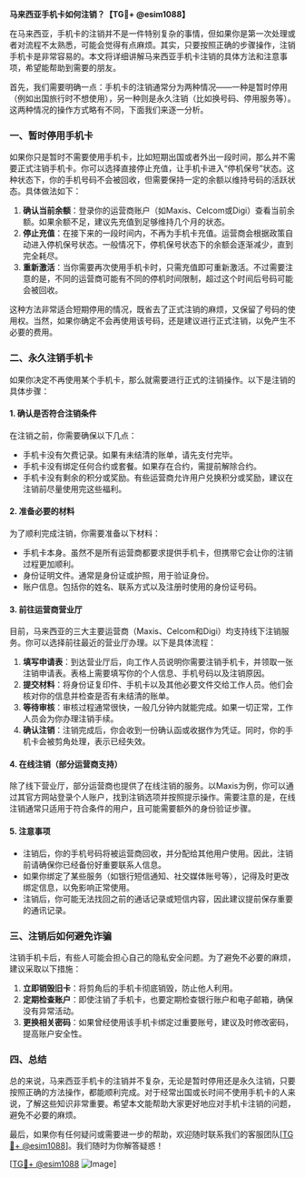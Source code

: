 **马来西亚手机卡如何注销？【TG💪+ @esim1088】**

在马来西亚，手机卡的注销并不是一件特别复杂的事情，但如果你是第一次处理或者对流程不太熟悉，可能会觉得有点麻烦。其实，只要按照正确的步骤操作，注销手机卡是非常容易的。本文将详细讲解马来西亚手机卡注销的具体方法和注意事项，希望能帮助到需要的朋友。

首先，我们需要明确一点：手机卡的注销通常分为两种情况——一种是暂时停用（例如出国旅行时不想使用），另一种则是永久注销（比如换号码、停用服务等）。这两种情况的操作方式略有不同，下面我们来逐一分析。

### **一、暂时停用手机卡**
如果你只是暂时不需要使用手机卡，比如短期出国或者外出一段时间，那么并不需要正式注销手机卡。你可以选择直接停止充值，让手机卡进入“停机保号”状态。这种状态下，你的手机号码不会被回收，但需要保持一定的余额以维持号码的活跃状态。具体做法如下：

1. **确认当前余额**：登录你的运营商账户（如Maxis、Celcom或Digi）查看当前余额。如果余额不足，建议先充值到足够维持几个月的状态。
2. **停止充值**：在接下来的一段时间内，不再为手机卡充值。运营商会根据政策自动进入停机保号状态。一般情况下，停机保号状态下的余额会逐渐减少，直到完全耗尽。
3. **重新激活**：当你需要再次使用手机卡时，只需充值即可重新激活。不过需要注意的是，不同的运营商可能有不同的停机时间限制，超过这个时间后号码可能会被回收。

这种方法非常适合短期停用的情况，既省去了正式注销的麻烦，又保留了号码的使用权。当然，如果你确定不会再使用该号码，还是建议进行正式注销，以免产生不必要的费用。

### **二、永久注销手机卡**
如果你决定不再使用某个手机卡，那么就需要进行正式的注销操作。以下是注销的具体步骤：

#### **1. 确认是否符合注销条件**
在注销之前，你需要确保以下几点：
- 手机卡没有欠费记录。如果有未结清的账单，请先支付完毕。
- 手机卡没有绑定任何合约或套餐。如果存在合约，需提前解除合约。
- 手机卡没有剩余的积分或奖励。有些运营商允许用户兑换积分或奖励，建议在注销前尽量使用完这些福利。

#### **2. 准备必要的材料**
为了顺利完成注销，你需要准备以下材料：
- 手机卡本身。虽然不是所有运营商都要求提供手机卡，但携带它会让你的注销过程更加顺利。
- 身份证明文件。通常是身份证或护照，用于验证身份。
- 账户信息。包括你的姓名、联系方式以及注册时使用的身份证号码。

#### **3. 前往运营商营业厅**
目前，马来西亚的三大主要运营商（Maxis、Celcom和Digi）均支持线下注销服务。你可以选择前往最近的营业厅办理。以下是具体流程：

1. **填写申请表**：到达营业厅后，向工作人员说明你需要注销手机卡，并领取一张注销申请表。表格上需要填写你的个人信息、手机号码以及注销原因。
2. **提交材料**：将身份证复印件、手机卡以及其他必要文件交给工作人员。他们会核对你的信息并检查是否有未结清的账单。
3. **等待审核**：审核过程通常很快，一般几分钟内就能完成。如果一切正常，工作人员会为你办理注销手续。
4. **确认注销**：注销完成后，你会收到一份确认函或收据作为凭证。同时，你的手机卡会被剪角处理，表示已经失效。

#### **4. 在线注销（部分运营商支持）**
除了线下营业厅，部分运营商也提供了在线注销的服务。以Maxis为例，你可以通过其官方网站登录个人账户，找到注销选项并按照提示操作。需要注意的是，在线注销通常只适用于符合条件的用户，且可能需要额外的身份验证步骤。

#### **5. 注意事项**
- 注销后，你的手机号码将被运营商回收，并分配给其他用户使用。因此，注销前请确保你已经备份好重要联系人信息。
- 如果你绑定了某些服务（如银行短信通知、社交媒体账号等），记得及时更改绑定信息，以免影响正常使用。
- 注销后，你可能无法找回之前的通话记录或短信内容，因此建议提前保存重要的通讯记录。

### **三、注销后如何避免诈骗**
注销手机卡后，有些人可能会担心自己的隐私安全问题。为了避免不必要的麻烦，建议采取以下措施：

1. **立即销毁旧卡**：将剪角后的手机卡彻底销毁，防止他人利用。
2. **定期检查账户**：即使注销了手机卡，也要定期检查银行账户和电子邮箱，确保没有异常活动。
3. **更换相关密码**：如果曾经使用该手机卡绑定过重要账号，建议及时修改密码，提高账户安全性。

### **四、总结**
总的来说，马来西亚手机卡的注销并不复杂，无论是暂时停用还是永久注销，只要按照正确的方法操作，都能顺利完成。对于经常出国或长时间不使用手机卡的人来说，了解这些知识非常重要。希望本文能帮助大家更好地应对手机卡注销的问题，避免不必要的麻烦。

最后，如果你有任何疑问或需要进一步的帮助，欢迎随时联系我们的客服团队[[TG💪+ @esim1088](https://t.me/s/esim1088)]。我们随时为你解答疑惑！

[[TG💪+ @esim1088](https://t.me/s/esim1088) ![Image](https://i.postimg.cc/4NQfJmqS/Snipaste-2025-05-13-00-14-12.png)]